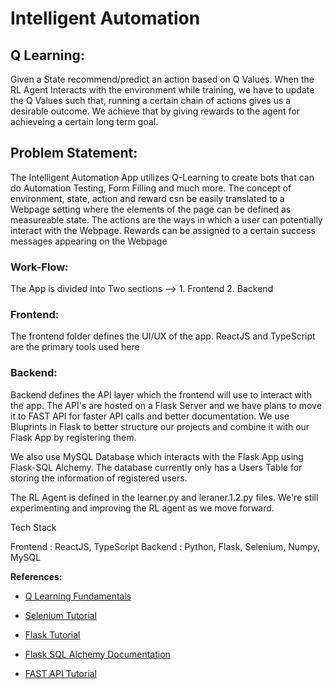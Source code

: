 # Intelligent Automation

## Q Learning:

Given a State recommend/predict an action based on Q Values. When the RL Agent Interacts with the environment while training, we have to update the Q Values such that, running a certain chain of actions gives us a desirable outcome. We achieve that by giving rewards to the agent for achieveing a certain long term goal.


## Problem Statement:

The Intelligent Automation App utilizes Q-Learning to create bots that can do Automation Testing, Form Filling and much more. The concept of environment, state, action and reward csn be easily translated to a Webpage setting where the elements of the page can be defined as measureable state. The actions are the ways in which a user can potentially interact with the Webpage. Rewards can be assigned to a certain success messages appearing on the Webpage

### Work-Flow:

The App is divided into Two sections --> 
	1. Frontend
	2. Backend
	
### Frontend: 

The frontend folder defines the UI/UX of the app. ReactJS and TypeScript are the primary tools used here

### Backend:

Backend defines the API layer which the frontend will use to interact with the app. The API's are hosted on a Flask Server and we have plans to move it to FAST API for faster API calls and better documentation. We use Bluprints in Flask to better structure our projects and combine it with our Flask App by registering them.

We also use MySQL Database which interacts with the Flask App using Flask-SQL Alchemy. The database currently only has a Users Table for storing the information of registered users. 

The RL Agent is defined in the learner.py and leraner.1.2.py files. We're still experimenting and improving the RL agent as we move forward.

Tech Stack

Frontend : ReactJS, TypeScript
Backend  : Python, Flask, Selenium, Numpy, MySQL


**References:**
- [Q Learning Fundamentals](https://www.youtube.com/watch?v=yMk_XtIEzH8&list=PLQVvvaa0QuDezJFIOU5wDdfy4e9vdnx-)

- [Selenium Tutorial](https://www.linkedin.com/learning/python-automation-and-testing/challenge-2?u=94149778)

- [Flask Tutorial](https://www.youtube.com/watch?v=mqhxxeeTbu0&list=PLzMcBGfZo4-n4vJJybUVV3Un_NFS5EOgX)

- [Flask SQL Alchemy Documentation](https://flask-sqlalchemy.palletsprojects.com/en/2.x/)

- [FAST API Tutorial](https://www.youtube.com/watch?v=-ykeT6kk4bk)